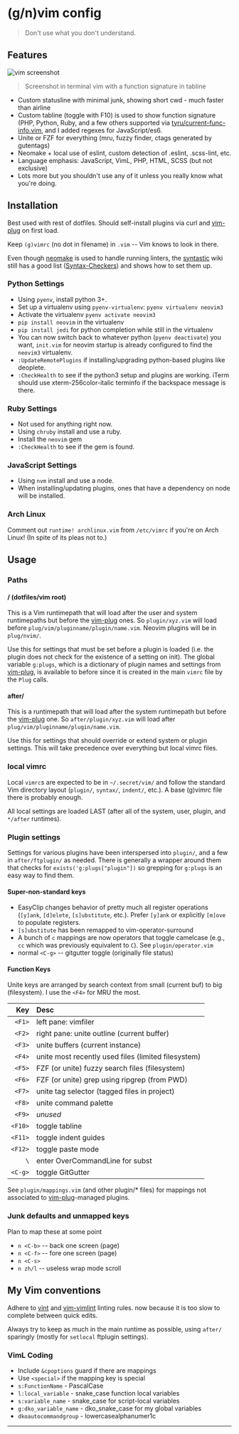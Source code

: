 # (g/n)vim config

> Don't use what you don't understand.

## Features

![vim screenshot][screenshot]
> Screenshot in terminal vim with a function signature in tabline

- Custom statusline with minimal junk, showing short cwd - much faster than
  airline
- Custom tabline (toggle with F10) is used to show function signature (PHP,
  Python, Ruby, and a few others supported via [tyru/current-func-info.vim],
  and I added regexes for JavaScript/es6.
- Unite or FZF for everything (mru, fuzzy finder, ctags generated by gutentags)
- Neomake + local use of eslint, custom detection of .eslint, .scss-lint,
  etc.
- Language emphasis: JavaScript, VimL, PHP, HTML, SCSS (but not exclusive)
- Lots more but you shouldn't use any of it unless you really know what you're
  doing.

## Installation

Best used with rest of dotfiles. Should self-install plugins via curl and
[vim-plug] on first load.

Keep `(g)vimrc` (no dot in filename) in `.vim` -- Vim knows to look in there.

Even though [neomake] is used to handle running linters, the [syntastic] wiki
still has a good list ([Syntax-Checkers]) and shows how to set them up.

### Python Settings

- Using `pyenv`, install python 3+.
- Set up a virtualenv using `pyenv-virtualenv`: `pyenv virtualenv neovim3`
- Activate the virtualenv `pyenv activate neovim3`
- `pip install neovim` in the virtualenv
- `pip install jedi` for python completion while still in the virtualenv
- You can now switch back to whatever python (`pyenv deactivate`) you want,
  `init.vim` for neovim startup is already configured to find the `neovim3`
  virtualenv.
- `:UpdateRemotePlugins` if installing/upgrading python-based plugins like
  deoplete.
- `:CheckHealth` to see if the python3 setup and plugins are working. iTerm
  should use xterm-256color-italic terminfo if the backspace message is there.

### Ruby Settings

- Not used for anything right now.
- Using `chruby` install and use a ruby.
- Install the `neovim` gem
- `:CheckHealth` to see if the gem is found.

### JavaScript Settings

- Using `nvm` install and use a node.
- When installing/updating plugins, ones that have a dependency on node will
  be installed.

### Arch Linux

Comment out `runtime! archlinux.vim` from `/etc/vimrc` if you're on Arch Linux!
(In spite of its pleas not to.)

## Usage

### Paths

#### / (dotfiles/vim root)

This is a Vim runtimepath that will load after the user and system runtimepaths
but before the [vim-plug] ones. So `plugin/xyz.vim` will load before
`plug/vim/pluginname/plugin/name.vim`. Neovim plugins will be in `plug/nvim/`.

Use this for settings that must be set before a plugin is loaded (i.e. the
plugin does not check for the existence of a setting on init). The global
variable `g:plugs`, which is a dictionary of plugin names and settings from
[vim-plug], is available to before since it is created in the main `vimrc` file
by the `Plug` calls.

#### after/

This is a runtimepath that will load after the system runtimepath but before
the [vim-plug] one. So `after/plugin/xyz.vim` will load after
`plug/vim/pluginname/plugin/name.vim`.

Use this for settings that should override or extend system or plugin settings.
This will take precedence over everything but local vimrc files.

### local vimrc

Local `vimrc`s are expected to be in `~/.secret/vim/` and follow the standard
Vim directory layout (`plugin/`, `syntax/`, `indent/`, etc.). A base (g)vimrc
file there is probably enough.

All local settings are loaded LAST (after all of the system, user, plugin, and
`*/after` runtimes).

### Plugin settings

Settings for various plugins have been interspersed into `plugin/`, and a few
in `after/ftplugin/` as needed. There is generally a wrapper around them that
checks for `exists('g:plugs["plugin"])` so grepping for `g:plugs` is an easy
way to find them.

#### Super-non-standard keys

- EasyClip changes behavior of pretty much all register operations (`[y]ank`,
  `[d]elete`, `[s]ubstitute`, etc.). Prefer `[y]ank` or explicitly `[m]ove` to
  populate registers.
- `[s]ubstitute` has been remapped to vim-operator-surround
- A bunch of `c` mappings are now operators that toggle camelcase (e.g., `cc`
  which was previously equivalent to `C`). See `plugin/operator.vim`
- normal `<C-g>` -- gitgutter toggle (originally file status)

#### Function Keys

Unite keys are arranged by search context from small (current buf) to big
(filesystem). I use the `<F4>` for MRU the most.

|     Key | Desc |
| ------: | :--- |
| `<F1>`  | left pane: vimfiler |
| `<F2>`  | right pane: unite outline (current buffer) |
| `<F3>`  | unite buffers (current instance) |
| `<F4>`  | unite most recently used files (limited filesystem) |
| `<F5>`  | FZF (or unite) fuzzy search files (filesystem) |
| `<F6>`  | FZF (or unite) grep using ripgrep (from PWD) |
| `<F7>`  | unite tag selector (tagged files in project) |
| `<F8>`  | unite command palette |
| `<F9>`  | _unused_ |
| `<F10>` | toggle tabline |
| `<F11>` | toggle indent guides |
| `<F12>` | toggle paste mode |
| `\`     | enter OverCommandLine for subst |
| `<C-g>` | toggle GitGutter |

See `plugin/mappings.vim` (and other plugin/* files) for mappings not
associated to [vim-plug]-managed plugins.

### Junk defaults and unmapped keys

Plan to map these at some point

- `n <C-b>` -- back one screen (page)
- `n <C-f>` -- fore one screen (page)
- `n <C-s>`
- `n zh/l`  -- useless wrap mode scroll

## My Vim conventions

Adhere to [vint](https://github.com/Kuniwak/vint) and
[vim-vimlint](https://github.com/syngan/vim-vimlint) linting rules.
now because it is too slow to complete between quick edits.

Always try to keep as much in the main runtime as possible, using `after/`
sparingly (mostly for `setlocal` ftplugin settings).

### VimL Coding

- Include `&cpoptions` guard if there are mappings
- Use `<special>` if the mapping key is special
- `s:FunctionName` - PascalCase
- `l:local_variable` - snake_case function local variables
- `s:variable_name` - snake_case for script-local variables
- `g:dko_variable_name` - dko_snake_case for my global variables
- `dkoautocommandgroup` - lowercasealphanumer1c

----

[screenshot]: https://cloud.githubusercontent.com/assets/609213/19456070/cd2eeeec-948d-11e6-8fda-dad580c17c0a.png
[Syntax-Checkers]: https://github.com/scrooloose/syntastic/wiki/Syntax-Checkers
[syntastic]: https://github.com/scrooloose/syntastic
[neomake]: https://github.com/neomake/neomake
[vim-plug]: https://github.com/junegunn/vim-plug
[tyru/current-func-info.vim]: https://github.com/tyru/current-func-info.vim
[jeetsukumaran/vim-gazetteer]: https://github.com/jeetsukumaran/vim-gazetteer
